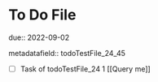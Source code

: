 # To Do File

due:: 2022-09-02

metadatafield:: todoTestFile_24_45

- [ ] Task of todoTestFile_24 1 [[Query me]]
